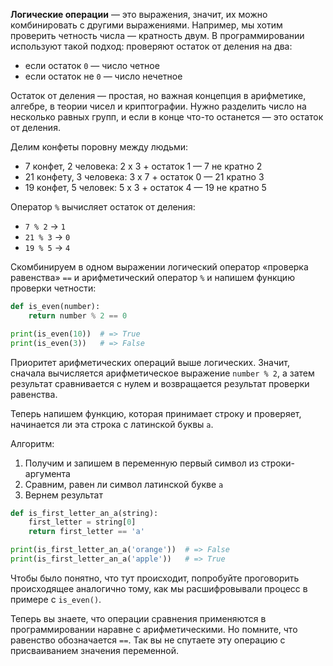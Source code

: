 **Логические операции** — это выражения, значит, их можно комбинировать с другими выражениями. Например, мы хотим проверить четность числа — кратность двум. В программировании используют такой подход: проверяют остаток от деления на два:

* если остаток `0` — число четное
* если остаток не `0` — число нечетное

Остаток от деления — простая, но важная концепция в арифметике, алгебре, в теории чисел и криптографии. Нужно разделить число на несколько равных групп, и если в конце что-то останется — это остаток от деления.

Делим конфеты поровну между людьми:

* 7 конфет, 2 человека: 2 x 3 + остаток 1 — 7 не кратно 2
* 21 конфету, 3 человека: 3 x 7 + остаток 0 — 21 кратно 3
* 19 конфет, 5 человек: 5 x 3 + остаток 4 — 19 не кратно 5

Оператор `%` вычисляет остаток от деления:

* `7 % 2` → `1`
* `21 % 3` → `0`
* `19 % 5` → `4`

Скомбинируем в одном выражении логический оператор «проверка равенства» `==` и арифметический оператор `%` и напишем функцию проверки четности:

```python
def is_even(number):
    return number % 2 == 0

print(is_even(10))  # => True
print(is_even(3))   # => False
```

Приоритет арифметических операций выше логических. Значит, сначала вычисляется арифметическое выражение `number % 2`, а затем результат сравнивается с нулем и возвращается результат проверки равенства.

Теперь напишем функцию, которая принимает строку и проверяет, начинается ли эта строка с латинской буквы `a`.

Алгоритм:

1. Получим и запишем в переменную первый символ из строки-аргумента
2. Сравним, равен ли символ латинской букве `a`
3. Вернем результат

```python
def is_first_letter_an_a(string):
    first_letter = string[0]
    return first_letter == 'a'

print(is_first_letter_an_a('orange'))  # => False
print(is_first_letter_an_a('apple'))   # => True
```

Чтобы было понятно, что тут происходит, попробуйте проговорить происходящее аналогично тому, как мы расшифровывали процесс в примере с `is_even()`.

Теперь вы знаете, что операции сравнения применяются в программировании наравне с арифметическими. Но помните, что равенство обозначается `==`. Так вы не спутаете эту операцию с присваиванием значения переменной.
